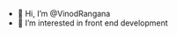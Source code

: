 - 👋 Hi, I’m @VinodRangana
- 👀 I’m interested in front end development  

<!---
VinodRangana/VinodRangana is a ✨ special ✨ repository because its `README.md` (this file) appears on your GitHub profile.
You can click the Preview link to take a look at your changes.
--->

